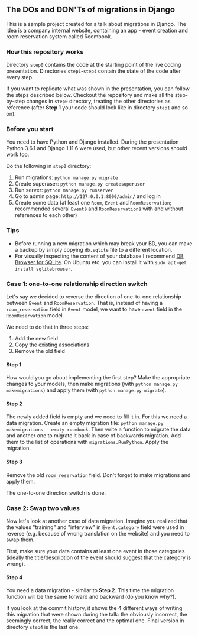## The DOs and DON'Ts of migrations in Django

This is a sample project created for a talk about migrations in Django.
The idea is a company internal website, containing an app -
event creation and room reservation system called Roombook.

### How this repository works

Directory `step0` contains the code at the starting point of the live coding presentation.
Directories `step1`-`step4` contain the state of the code after every step.

If you want to replicate what was shown in the presentation, you can follow the steps described
below. Checkout the repository and make all the step-by-step changes in `step0` directory,
treating the other directories as reference (after **Step 1** your code should look like in
directory `step1` and so on).

### Before you start

You need to have Python and Django installed. During the presentation Python 3.6.1 and
Django 1.11.6 were used, but other recent versions should work too.

Do the following in `step0` directory:

1. Run migrations: `python manage.py migrate`
2. Create superuser: `python manage.py createsuperuser`
3. Run server: `python manage.py runserver`
4. Go to admin page: `http://127.0.0.1:8000/admin/` and log in
5. Create some data (at least one `Room`, `Event` and `RoomReservation`;
recommended several `Event`s and `RoomReservation`s with and without references to each other)

### Tips

* Before running a new migration which may break your BD, you can make a backup by simply copying
`db.sqlite` file to a different location.
* For visually inspecting the content of your database I recommend
[DB Browser for SQLite](http://sqlitebrowser.org/). On Ubuntu etc. you can install it with
`sudo apt-get install sqlitebrowser`.

### Case 1: one-to-one relationship direction switch

Let's say we decided to reverse the direction of one-to-one relationship between `Event` and
`RoomReservation`. That is, instead of having a `room_reservation` field in `Event` model,
we want to have `event` field in the `RoomReservation` model.

We need to do that in three steps:
1. Add the new field
2. Copy the existing associations
3. Remove the old field

#### Step 1

How would you go about implementing the first step? Make the appropriate changes to your models,
then make migrations (with `python manage.py makemigrations`) and apply them
(with `python manage.py migrate`).

#### Step 2

The newly added field is empty and we need to fill it in. For this we need a data migration.
Create an empty migration file: `python manage.py makemigrations --empty roombook`. Then write
a function to migrate the data and another one to migrate it back in case of backwards migration.
Add them to the list of operations with `migrations.RunPython`. Apply the migration.

#### Step 3

Remove the old `room_reservation` field. Don't forget to make migrations and apply them.

The one-to-one direction switch is done.

### Case 2: Swap two values

Now let's look at another case of data migration. Imagine you realized that the values "training"
and "interview" in `Event.category` field were used in reverse (e.g. because of wrong translation
on the website) and you need to swap them.

First, make sure your data contains at least one event in those categories
(ideally the title/description of the event should suggest that the category is wrong).

#### Step 4

You need a data migration - similar to **Step 2**. This time the migration function will be
the same forward and backward (do you know why?).

If you look at the commit history, it shows the 4 different ways of writing this migration that
were shown during the talk: the obviously incorrect, the seemingly correct, the really correct
and the optimal one. Final version in directory `step4` is the last one.
